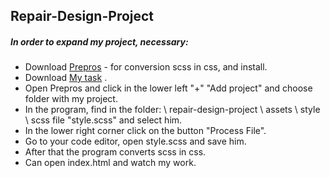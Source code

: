 ## Repair-Design-Project

##### In order to expand my project, necessary:

* Download [Prepros](https://prepros.io/downloads) - for conversion scss in css, and install.
* Download [My task](https://github.com/Andry-man/repair-design-project.git) .
* Open Prepros and click in the lower left "+" "Add project" and choose folder with my project.
* In the program, find in the folder: \ repair-design-project \ assets \ style \ scss file "style.scss" and select him.
* In the lower right corner click on the button "Process File".
* Go to your code editor, open style.scss and save him.
* After that the program converts scss in css.
* Can open index.html and watch my work.
